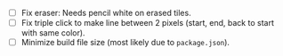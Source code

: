 - [ ] Fix eraser: Needs pencil white on erased tiles.
- [ ] Fix triple click to make line between 2 pixels (start, end, back to start with same color).
- [ ] Minimize build file size (most likely due to `package.json`).